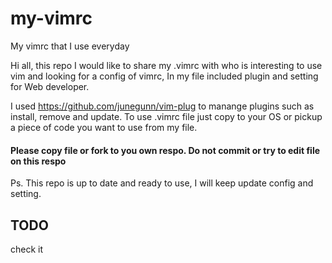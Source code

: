 # my-vimrc
My vimrc that I use everyday

Hi all, this repo I would like to share my .vimrc with who is interesting to use vim and looking for a config of vimrc, In my file included plugin and setting for Web developer.

I used https://github.com/junegunn/vim-plug to manange plugins such as install, remove and update. To use .vimrc file just copy to your OS or pickup a piece of code you want to use from my file.


#### Please copy file or fork to you own respo. Do not commit or try to edit file on this respo 

Ps. This repo is up to date and ready to use, I will keep update config and setting. 

## TODO

check it
